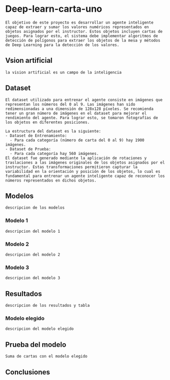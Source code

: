 # Deep-learn-carta-uno
	El objetivo de este proyecto es desarrollar un agente inteligente capaz de extraer y sumar los valores numéricos representados en objetos asignados por el instructor. Estos objetos incluyen cartas de juegos. Para lograr esto, el sistema debe implementar algoritmos de detección de polígonos para extraer los objetos de la mesa y métodos de Deep Learning para la detección de los valores.
## Vsion artificial
    la vision artificial es un campo de la inteligencia


## Dataset

	El dataset utilizado para entrenar el agente consiste en imágenes que representan los números del 0 al 9. Las imágenes han sido redimensionadas a una dimensión de 128x128 píxeles. Se recomienda tener un gran número de imágenes en el dataset para mejorar el rendimiento del agente. Para lograr esto, se tomaron fotografías de los objetos en diferentes posiciones.

	La estructura del dataset es la siguiente:
	- Dataset de Entrenamiento:
	  - Para cada categoría (número de carta del 0 al 9) hay 1900 imágenes.
	- Dataset de Prueba:
	  - Para cada categoría hay 560 imágenes.
	El dataset fue generado mediante la aplicación de rotaciones y traslaciones a las imágenes originales de los objetos asignados por el instructor. Estas transformaciones permitieron capturar la variabilidad en la orientación y posición de los objetos, lo cual es fundamental para entrenar un agente inteligente capaz de reconocer los números representados en dichos objetos.

## Modelos
    descripcion de los modelos


### Modelo 1
    descripcion del modelo 1


### Modelo 2
    descripcion del modelo 2


### Modelo 3
    descripcion del modelo 3

## Resultados
    descripcion de los resultados y tabla

### Modelo elegido
    descripcion del modelo elegido

## Prueba del modelo
    Suma de cartas con el modelo elegido

## Conclusiones
